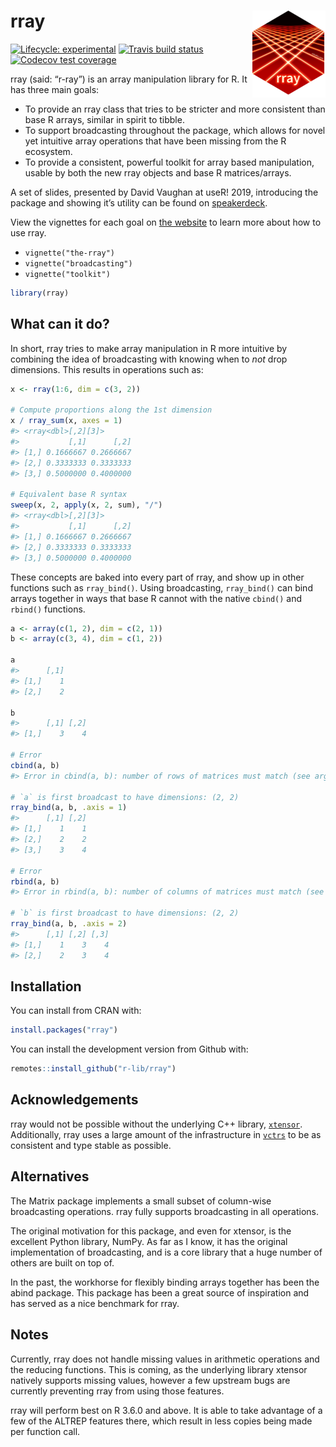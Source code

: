 
<!-- README.md is generated from README.Rmd. Please edit that file -->

# rray <a href='https:/rray.r-lib.org'><img src='man/figures/logo.png' align="right" height="139" /></a>

<!-- badges: start -->

[![Lifecycle:
experimental](https://img.shields.io/badge/lifecycle-experimental-orange.svg)](https://www.tidyverse.org/lifecycle/#experimental)
[![Travis build
status](https://travis-ci.org/r-lib/rray.svg?branch=master)](https://travis-ci.org/r-lib/rray)
[![Codecov test
coverage](https://codecov.io/gh/r-lib/rray/branch/master/graph/badge.svg)](https://codecov.io/gh/r-lib/rray?branch=master)
<!-- badges: end -->

rray (said: “r-ray”) is an array manipulation library for R. It has
three main goals:

  - To provide an rray class that tries to be stricter and more
    consistent than base R arrays, similar in spirit to tibble.
  - To support broadcasting throughout the package, which allows for
    novel yet intuitive array operations that have been missing from the
    R ecosystem.
  - To provide a consistent, powerful toolkit for array based
    manipulation, usable by both the new rray objects and base R
    matrices/arrays.

A set of slides, presented by David Vaughan at useR\! 2019, introducing
the package and showing it’s utility can be found on
[speakerdeck](https://speakerdeck.com/davisvaughan/user-2019-rray).

View the vignettes for each goal on [the
website](https://rray.r-lib.org) to learn more about how to use rray.

  - `vignette("the-rray")`
  - `vignette("broadcasting")`
  - `vignette("toolkit")`

<!-- end list -->

``` r
library(rray)
```

## What can it do?

In short, rray tries to make array manipulation in R more intuitive by
combining the idea of broadcasting with knowing when to *not* drop
dimensions. This results in operations such as:

``` r
x <- rray(1:6, dim = c(3, 2))

# Compute proportions along the 1st dimension
x / rray_sum(x, axes = 1)
#> <rray<dbl>[,2][3]>
#>           [,1]      [,2]
#> [1,] 0.1666667 0.2666667
#> [2,] 0.3333333 0.3333333
#> [3,] 0.5000000 0.4000000

# Equivalent base R syntax
sweep(x, 2, apply(x, 2, sum), "/")
#> <rray<dbl>[,2][3]>
#>           [,1]      [,2]
#> [1,] 0.1666667 0.2666667
#> [2,] 0.3333333 0.3333333
#> [3,] 0.5000000 0.4000000
```

These concepts are baked into every part of rray, and show up in other
functions such as `rray_bind()`. Using broadcasting, `rray_bind()` can
bind arrays together in ways that base R cannot with the native
`cbind()` and `rbind()` functions.

``` r
a <- array(c(1, 2), dim = c(2, 1))
b <- array(c(3, 4), dim = c(1, 2))

a
#>      [,1]
#> [1,]    1
#> [2,]    2

b
#>      [,1] [,2]
#> [1,]    3    4

# Error
cbind(a, b)
#> Error in cbind(a, b): number of rows of matrices must match (see arg 2)

# `a` is first broadcast to have dimensions: (2, 2)
rray_bind(a, b, .axis = 1)
#>      [,1] [,2]
#> [1,]    1    1
#> [2,]    2    2
#> [3,]    3    4

# Error
rbind(a, b)
#> Error in rbind(a, b): number of columns of matrices must match (see arg 2)

# `b` is first broadcast to have dimensions: (2, 2)
rray_bind(a, b, .axis = 2)
#>      [,1] [,2] [,3]
#> [1,]    1    3    4
#> [2,]    2    3    4
```

## Installation

You can install from CRAN with:

``` r
install.packages("rray")
```

You can install the development version from Github with:

``` r
remotes::install_github("r-lib/rray")
```

## Acknowledgements

rray would not be possible without the underlying C++ library,
[`xtensor`](https://github.com/QuantStack/xtensor). Additionally, rray
uses a large amount of the infrastructure in
[`vctrs`](https://github.com/r-lib/vctrs) to be as consistent and type
stable as possible.

## Alternatives

The Matrix package implements a small subset of column-wise broadcasting
operations. rray fully supports broadcasting in all operations.

The original motivation for this package, and even for xtensor, is the
excellent Python library, NumPy. As far as I know, it has the original
implementation of broadcasting, and is a core library that a huge number
of others are built on top of.

In the past, the workhorse for flexibly binding arrays together has been
the abind package. This package has been a great source of inspiration
and has served as a nice benchmark for rray.

## Notes

Currently, rray does not handle missing values in arithmetic operations
and the reducing functions. This is coming, as the underlying library
xtensor natively supports missing values, however a few upstream bugs
are currently preventing rray from using those features.

rray will perform best on R 3.6.0 and above. It is able to take
advantage of a few of the ALTREP features there, which result in less
copies being made per function call.
